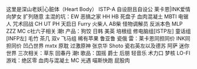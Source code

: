 这里是深山老妖|心脏体（Heart Body）
ISTP-A  自设厨且自设公 莱卡恩|INK爱情向梦女 扩列随意
主混的坑：EW 恶搞之家 HH HB 死盘子 血肉混凝土 MBTI 电锯人 咒术回战 CH UT PH 天启日 Furry 火柴人 AB柴 怪物调解员 反派本色 MLP ZZZ MC c社六子相关 潮t
产品：狗饺 日韩 美英 培根组 修电脑组[ISTP左] 童话组[INFP左] 毛竹 茶几 双v 飞马组 稀有苹果 鲁亚鲁 瓷俄 
雷：莱卡恩同担同价 INK同担同价 凹凸世界 mxtx 原耽 过激原神 张京华 Shoto 瓷右英左以及德苏 阿萨 迷你世界
三次相关：草东 回春丹 潮t
歌品：国摇 爵士 后朋 轻音乐 术力口 梦核 LO-FI
游戏：绝区零 血肉与混凝土 MC 光遇 喵斯快跑 屁股肉
